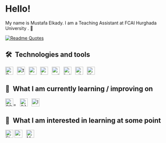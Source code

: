 # Hello!
My name is Mustafa Elkady. I am a Teaching Assistant at FCAI Hurghada University  . 🥐

[![Readme Quotes](https://quotes-github-readme.vercel.app/api?type=horizontal&theme=monokai)](https://github.com/piyushsuthar/github-readme-quotes)

## 🛠  Technologies and tools

<a name="learning-now"></a>
<img src="https://img.shields.io/badge/Python-282C34?logo=Python&logoColor=F7DF1E" alt="Python logo" title="Python" height="25"/>
&nbsp;
<img src="https://img.shields.io/badge/tensorflow-282C34?logo=tensorflow&logoColor=3178C6" alt="tensorflow logo" title="tensorflow" height="25" />
&nbsp;
<img src="https://img.shields.io/badge/keras-282C34?logo=html5&logoColor=E34F26" alt="keras logo" title="keras" height="25" />
&nbsp;
<img src="https://img.shields.io/badge/FastAPI-282C34?logo=FastAPI&logoColor=E34F26" alt="keras logo" title="keras" height="25" />
&nbsp;
<img src="https://img.shields.io/badge/pytorch-282C34?logo=pytorch&logoColor=1572B6" alt="pytorch logo" title="pytorch" height="25" />
&nbsp;
<img src="https://img.shields.io/badge/kotlin-282C34?logo=android&kotlin=3DDC84" alt="kotlin logo" title="kotlin" height="25" />
&nbsp;
<img src="https://img.shields.io/badge/git-282C34?logo=git&logoColor=F05032" alt="git logo" title="git" height="25" />
&nbsp;
<img src="https://img.shields.io/badge/VS%20Code-282C34?logo=visual-studio-code&logoColor=007ACC" alt="Visual Studio Code logo" title="Visual Studio Code" height="25" />
&nbsp;


<a name="learning-next"></a>

## 📖  What I am currently learning / improving on
<img src="https://img.shields.io/badge/PCA-282C34?logo=PCA&logoColor=FFCA28" alt="PCA logo" title="PCA" height="25" />=
&nbsp;
<img src="https://img.shields.io/badge/GAN-282C34?logo=GAN&logoColor=FFCA28" alt="GAN logo" title="GAN" height="25" />
&nbsp;
<img src="https://img.shields.io/static/v1?label=&message=langChain&color=282C34&logo=langChain&logoColor=DB7093" alt="langChain logo" title="langChain" height="25" />

## 👾  What I am interested in learning at some point

<img src="https://img.shields.io/badge/Flutter-282C34?logo=flutter&logoColor=02569B" alt="Flutter logo" title="Flutter" height="25" />
<img src="https://img.shields.io/badge/quantamAi-282C34?logo=graphql&logoColor=E10098" alt="quantamAi logo" title="GraphQL" height="25" />
&nbsp;
<img src="https://img.shields.io/badge/MongoDB-282C34?logo=mongodb&logoColor=47A248" alt="MongoDB logo" title="MongoDB" height="25" />
&nbsp;
